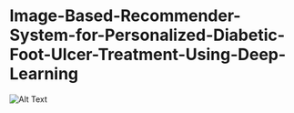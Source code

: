 # Image-Based-Recommender-System-for-Personalized-Diabetic-Foot-Ulcer-Treatment-Using-Deep-Learning

![Alt Text](ResNet50_MultiClass_ROC_Curve.PNG)
